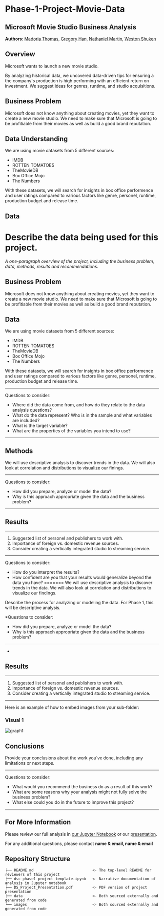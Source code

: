 # Phase-1-Project-Movie-Data

## Microsoft Movie Studio Business Analysis

**Authors**: [Madoria Thomas](https://github.com/madoriathomas), [Gregory Han](https://github.com/gregoryhhan), [Nathaniel Martin](https://github.com/UpGoerFive), [Weston Shuken](https://github.com/westonshuken)

## Overview

Microsoft wants to launch a new movie studio.

By analyzing historical data, we uncovered data-driven tips for ensuring a the company's production is high performing with an efficient return on investment. We suggest ideas for genres, runtime, and studio acquisitions.

## Business Problem

Microsoft does not know anything about creating movies, yet they want to create a new movie studio. 
We need to make sure that Microsoft is going to be profitiable from their movies as well as build a good brand reputation.


## Data Understanding

We are using movie datasets from 5 different sources:

* IMDB
* ROTTEN TOMATOES
* TheMovieDB
* Box Office Mojo
* The Numbers

With these datasets, we will search for insights in box office performence and user ratings compared to various factors like genre, personel, runtime, production budget and release time.
## Data

Describe the data being used for this project.
=======
*A one-paragraph overview of the project, including the business problem, data, methods, results and recommendations.*

## Business Problem

Microsoft does not know anything about creating movies, yet they want to create a new movie studio. 
We need to make sure that Microsoft is going to be profitiable from their movies as well as build a good brand reputation.


## Data

We are using movie datasets from 5 different sources:

* IMDB
* ROTTEN TOMATOES
* TheMovieDB
* Box Office Mojo
* The Numbers

With these datasets, we will search for insights in box office performence and user ratings compared to various factors like genre, personel, runtime, production budget and release time.

***
Questions to consider:
* Where did the data come from, and how do they relate to the data analysis questions?
* What do the data represent? Who is in the sample and what variables are included?
* What is the target variable?
* What are the properties of the variables you intend to use?
***

## Methods

We will use descriptive analysis to discover trends in the data. We will also look at correlation and distributions to visualize
our finings.

***
Questions to consider:
* How did you prepare, analyze or model the data?
* Why is this approach appropriate given the data and the business problem?
***

## Results

***
1) Suggested list of personel and publishers to work with.
2) Importance of foreign vs. domestic revenue sources.
3) Consider creating a vertically integrated studio to streaming service.
***
Questions to consider:
* How do you interpret the results?
* How confident are you that your results would generalize beyond the data you have?
=======
We will use descriptive analysis to discover trends in the data. We will also look at correlation and distributions to visualize
our findings.

Describe the process for analyzing or modeling the data. For Phase 1, this will be descriptive analysis.

*Questions to consider:
* How did you prepare, analyze or model the data?
* Why is this approach appropriate given the data and the business problem?
***
*

## Results

***
1) Suggested list of personel and publishers to work with.
2) Importance of foreign vs. domestic revenue sources.
3) Consider creating a vertically integrated studio to streaming service.
***

Here is an example of how to embed images from your sub-folder:

### Visual 1
![graph1](./images/viz1.png)

## Conclusions

Provide your conclusions about the work you've done, including any limitations or next steps.

***
Questions to consider:
* What would you recommend the business do as a result of this work?
* What are some reasons why your analysis might not fully solve the business problem?
* What else could you do in the future to improve this project?
***

## For More Information

Please review our full analysis in [our Jupyter Notebook](./dsc-phase1-project-template.ipynb) or our [presentation](./DS_Project_Presentation.pdf).

For any additional questions, please contact **name & email, name & email**

## Repository Structure

```
├── README.md                           <- The top-level README for reviewers of this project
├── dsc-phase1-project-template.ipynb   <- Narrative documentation of analysis in Jupyter notebook
├── DS_Project_Presentation.pdf         <- PDF version of project presentation
├── data                                <- Both sourced externally and generated from code
└── images                              <- Both sourced externally and generated from code
